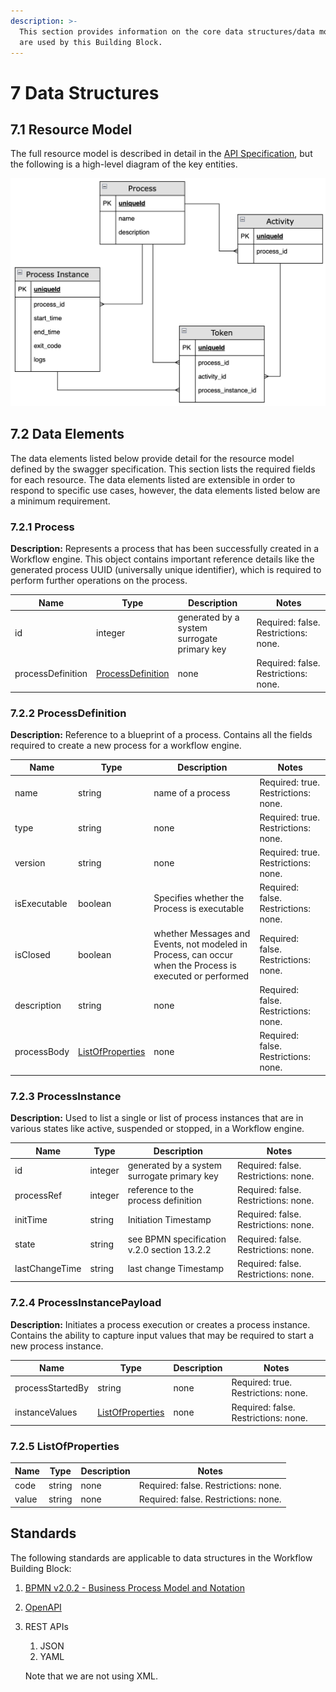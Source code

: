 ```yaml
---
description: >-
  This section provides information on the core data structures/data models that
  are used by this Building Block.
---
```


# 7 Data Structures

## 7.1 Resource Model

The full resource model is described in detail in the [API Specification](../api/swagger.yaml), but the following is a high-level diagram of the key entities.

![Diagram Source](../diagrams/data-structures.png)

## 7.2 Data Elements

The data elements listed below provide detail for the resource model defined by the swagger specification. This section lists the required fields for each resource. The data elements listed are extensible in order to respond to specific use cases, however, the data elements listed below are a minimum requirement.

### 7.2.1 Process

**Description:** Represents a process that has been successfully created in a Workflow engine. This object contains important reference details like the generated process UUID (universally unique identifier), which is required to perform further operations on the process.

| Name              | Type                                                              | Description                                 | Notes                                |
| ----------------- | ----------------------------------------------------------------- | ------------------------------------------- | ------------------------------------ |
| id                | integer                                                           | generated by a system surrogate primary key | Required: false. Restrictions: none. |
| processDefinition | [ProcessDefinition](7-data-structures.md#7.2.2-processdefinition) | none                                        | Required: false. Restrictions: none. |

### 7.2.2 ProcessDefinition

**Description:** Reference to a blueprint of a process. Contains all the fields required to create a new process for a workflow engine.

| Name         | Type                                                            | Description                                                                                              | Notes                                |
| ------------ | --------------------------------------------------------------- | -------------------------------------------------------------------------------------------------------- | ------------------------------------ |
| name         | string                                                          | name of a process                                                                                        | Required: true. Restrictions: none.  |
| type         | string                                                          | none                                                                                                     | Required: true. Restrictions: none.  |
| version      | string                                                          | none                                                                                                     | Required: true. Restrictions: none.  |
| isExecutable | boolean                                                         | Specifies whether the Process is executable                                                              | Required: false. Restrictions: none. |
| isClosed     | boolean                                                         | whether Messages and Events, not modeled in Process, can occur when the Process is executed or performed | Required: false. Restrictions: none. |
| description  | string                                                          | none                                                                                                     | Required: false. Restrictions: none. |
| processBody  | [ListOfProperties](7-data-structures.md#7.2.5-listofproperties) | none                                                                                                     | Required: false. Restrictions: none. |

### 7.2.3 ProcessInstance

**Description:** Used to list a single or list of process instances that are in various states like active, suspended or stopped, in a Workflow engine.

| Name           | Type    | Description                                 | Notes                                |
| -------------- | ------- | ------------------------------------------- | ------------------------------------ |
| id             | integer | generated by a system surrogate primary key | Required: false. Restrictions: none. |
| processRef     | integer | reference to the process definition         | Required: false. Restrictions: none. |
| initTime       | string  | Initiation Timestamp                        | Required: false. Restrictions: none. |
| state          | string  | see BPMN specification v.2.0 section 13.2.2 | Required: false. Restrictions: none. |
| lastChangeTime | string  | last change Timestamp                       | Required: false. Restrictions: none. |

### 7.2.4 ProcessInstancePayload

**Description:** Initiates a process execution or creates a process instance. Contains the ability to capture input values that may be required to start a new process instance.

| Name             | Type                                                            | Description | Notes                                |
| ---------------- | --------------------------------------------------------------- | ----------- | ------------------------------------ |
| processStartedBy | string                                                          | none        | Required: true. Restrictions: none.  |
| instanceValues   | [ListOfProperties](7-data-structures.md#7.2.5-listofproperties) | none        | Required: false. Restrictions: none. |

### 7.2.5 ListOfProperties

| Name  | Type   | Description | Notes                                |
| ----- | ------ | ----------- | ------------------------------------ |
| code  | string | none        | Required: false. Restrictions: none. |
| value | string | none        | Required: false. Restrictions: none. |

## Standards

The following standards are applicable to data structures in the Workflow Building Block:

1. [BPMN v2.0.2 - Business Process Model and Notation](https://www.omg.org/spec/BPMN/)
2. [OpenAPI](https://github.com/OAI/OpenAPI-Specification/blob/3.0.2/versions/3.0.2.md)
3.  REST APIs

    1. JSON
    2. YAML

    Note that we are not using XML.
